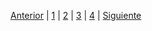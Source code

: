 [Anterior](impactoSector2.md) | [1](aplicacionesIA2.md) | [2](impactoSector2.md) | [3](impactoAmbiental2.md) | [4](minimizar2.md)  | [Siguiente](minimizar2.md)
